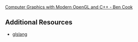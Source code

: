 [Computer Graphics with Modern OpenGL and C++ - Ben Cook](https://www.udemy.com/course/graphics-with-modern-opengl/)

## Additional Resources
+ [glslang](https://www.khronos.org/opengles/sdk/tools/Reference-Compiler/)
